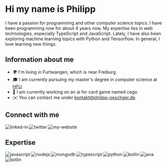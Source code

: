 # Hi my name is Philipp

I have a passion for programming and other computer science topics. I have been programming now for about 4 years now. My expertise lies in web technologies, especially TypeScript and JavaScript. Lately, I have also been exploring machine learning topics with Python and Tensorflow. In general, I love learning new things.

<!--
**PhilippOesch/PhilippOesch** is a ✨ _special_ ✨ repository because its `README.md` (this file) appears on your GitHub profile.

Here are some ideas to get you started:

- 🔭 I’m currently working on ...
- 🌱 I’m currently learning ...
- 👯 I’m looking to collaborate on ...
- 🤔 I’m looking for help with ...
- 💬 Ask me about ...
- 📫 How to reach me: ...
- 😄 Pronouns: ...
- ⚡ Fun fact: ...
-->

## Information about me

- :earth_africa: I'm living in Furtwangen, which is near Freiburg.
- :mortar_board: I am currently pursuing my master's degree in computer science at [HFU](https://www.hs-furtwangen.de/).
- :rocket: I am currently working on an ai for card game named cego.
- :envelope: You can contact me under kontakt@philipp-oeschger.de.

## Connect with me

[<img align="left" alt="linked-in" src="https://img.shields.io/badge/linkedin-%230077B5.svg?&style=for-the-badge&logo=linkedin&logoColor=white" />](https://www.linkedin.com/in/philipp-oeschger/)
[<img align="left" alt="twitter" src="https://img.shields.io/badge/twitter-%231DA1F2.svg?&style=for-the-badge&logo=twitter&logoColor=white" />](https://twitter.com/POeschger)
[<img align="left" alt="my-website" src="https://img.shields.io/badge/-My%20Website-lightgrey?style=for-the-badge" />](https://philipp-oeschger.de/Hauptseite)<br>

## Expertise

<img align="left" alt="javascript" src="https://img.shields.io/badge/JavaScript-F7DF1E?style=for-the-badge&logo=javascript&logoColor=black" />
<img align="left" alt="nodejs" src="https://img.shields.io/badge/node.js%20-%2343853D.svg?&style=for-the-badge&logo=node.js&logoColor=white" />
<img align="left" alt="mongodb" src="https://img.shields.io/badge/MongoDB-4EA94B?style=for-the-badge&logo=mongodb&logoColor=white" />
<img align="left" alt="typescript" src="https://img.shields.io/badge/TypeScript-007ACC?style=for-the-badge&logo=typescript&logoColor=white" />
<img align="left" alt="python" src="https://img.shields.io/badge/Python-14354C?style=for-the-badge&logo=python&logoColor=white" />
<img align="left" alt="kotlin" src="https://img.shields.io/badge/TensorFlow-FF6F00?style=for-the-badge&logo=tensorflow&logoColor=white" />
<img align="left" alt="java" src="https://img.shields.io/badge/Java-ED8B00?style=for-the-badge&logo=java&logoColor=white" />
<img align="left" alt="kotlin" src="https://img.shields.io/badge/Kotlin-0095D5?&style=for-the-badge&logo=kotlin&logoColor=white" />
